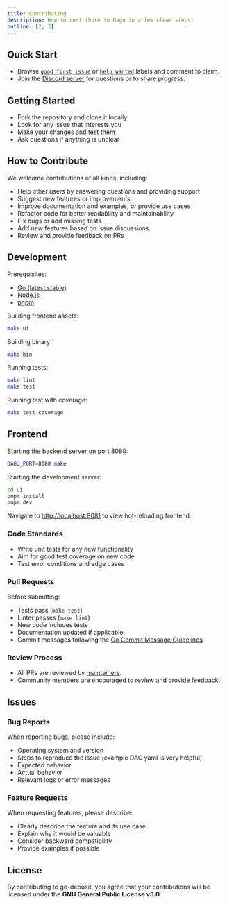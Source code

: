 ```yaml
---
title: Contributing
description: How to contribute to Dagu in a few clear steps.
outline: [2, 3]
---
```


## Quick Start

- Browse [`good first issue`](https://github.com/dagu-org/dagu/labels/good%20first%20issue) or [`help wanted`](https://github.com/dagu-org/dagu/labels/help%20wanted) labels and comment to claim.
- Join the [Discord server](https://discord.gg/gpahPUjGRk) for questions or to share progress.

## Getting Started

- Fork the repository and clone it locally
- Look for any issue that interests you
- Make your changes and test them
- Ask questions if anything is unclear

## How to Contribute

We welcome contributions of all kinds, including:

- Help other users by answering questions and providing support
- Suggest new features or improvements
- Improve documentation and examples, or provide use cases
- Refactor code for better readability and maintainability
- Fix bugs or add missing tests
- Add new features based on issue discussions
- Review and provide feedback on PRs

## Development

Prerequisites:

- [Go (latest stable)](https://go.dev/doc/install)
- [Node.js](https://nodejs.org/en/download/)
- [pnpm](https://pnpm.io/installation)

Building frontend assets:

```bash
make ui
```

Building binary:

```bash
make bin
```

Running tests:

```bash
make lint
make test
```

Running test with coverage:

```bash
make test-coverage
```

## Frontend

Starting the backend server on port 8080:

```bash
DAGU_PORT=8080 make
```

Starting the development server:

```bash
cd ui
pnpm install
pnpm dev
```

Navigate to [http://localhost:8081](http://localhost:8081) to view hot-reloading frontend.

### Code Standards

- Write unit tests for any new functionality
- Aim for good test coverage on new code
- Test error conditions and edge cases

### Pull Requests

Before submitting:

- Tests pass (`make test`)
- Linter passes (`make lint`)
- New code includes tests
- Documentation updated if applicable
- Commit messages following the [Go Commit Message Guidelines](https://go.dev/wiki/CommitMessage)

### Review Process

- All PRs are reviewed by [maintainers](https://github.com/dagu-org/dagu/graphs/contributors).
- Community members are encouraged to review and provide feedback.

## Issues

### Bug Reports

When reporting bugs, please include:

- Operating system and version
- Steps to reproduce the issue (example DAG yaml is very helpful)
- Expected behavior
- Actual behavior
- Relevant logs or error messages

### Feature Requests

When requesting features, please describe:

- Clearly describe the feature and its use case
- Explain why it would be valuable
- Consider backward compatibility
- Provide examples if possible

## License

By contributing to go-deposit, you agree that your contributions will be licensed under the **GNU General Public License v3.0**.
